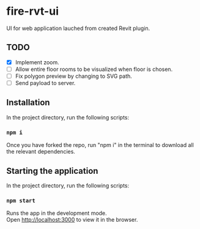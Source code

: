 # fire-rvt-ui

UI for web application lauched from created Revit plugin. 

## TODO
- [x] Implement zoom.
- [ ] Allow entire floor rooms to be visualized when floor is chosen.
- [ ] Fix polygon preview by changing to SVG path.
- [ ] Send payload to server.

## Installation

In the project directory, run the following scripts:

### `npm i`

Once you have forked the repo, run "npm i" in the terminal to download all the relevant dependencies.

## Starting the application 

In the project directory, run the following scripts:

### `npm start`

Runs the app in the development mode.\
Open [http://localhost:3000](http://localhost:3000) to view it in the browser.

